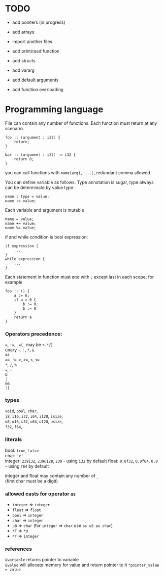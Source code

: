 # TODO
* add pointers (in progress)
* add arrays
* import another files
* add print/read function
* add structs


* add vararg
* add default arguments
* add function overloading

# Programming language

File can contain any number of functions. Each function must return at any scenario.
```
foo :: (argument : i32) {
    return;
}

bar :: (argument : i32) -> i32 {
    return 0;
}
```

you can call functions with ```name(arg1, ...)```, redundant comma allowed.

You can define variable as follows. Type annotation is sugar, type always can be determinate by value type
```
name : type = value;
name := value;
```

Each variable and argument is mutable
```
name = value;
name += value;
name %= value;
```

if and while condition is bool expression:
```
if expression {
    ...
}
while expression {
    ...
}
```

Each statement in function must end with `;` except last in each scope, for example
```
foo :: () {
    a := 0;
    if a > 0 {
        b := 0;
        b := 0
    }
    return a
}
```

### Operators precedence:  
`=`, `:=`, `_=`(`_` may be `+-*/`)  
unary `-`, `!`, `*`, `&`  
`as`  
`==`, `!=`, `>`, `>=`, `<`, `<=`  
`*`, `/`, `%`  
`+`, `-`  
`&`  
`|`  
`&&`  
`||`  

### types

`void`, `bool`, `char`,  
`i8`, `i16`, `i32`, `i64`, `i128`, `isize`,  
`u8`, `u16`, `u32`, `u64`, `u128`, `usize`,  
`f32`, `f64`,

### literals

bool: `true`, `false`  
char: `'c'`  
integer: `239i32`, `239u128`, `239` - using `i32` by default
float: `0.0f32`, `0.0f64`, `0.0` - using `f64` by default  

integer and float may contain any number of `_`  
(first char must be a digit)

### allowed casts for operator `as`
* `integer` => `integer`
* `float` => `float`
* `bool` => `integer`
* `char` => `integer`
* `u8` => `char` (for `integer` => `char` use `as u8 as char`)
* `*T` => `*U`
* `*T` => `integer`

### references
`&variable` returns pointer to variable  
`&value` will allocate memory for value and return pointer to it
`*pointer_value = value` 
